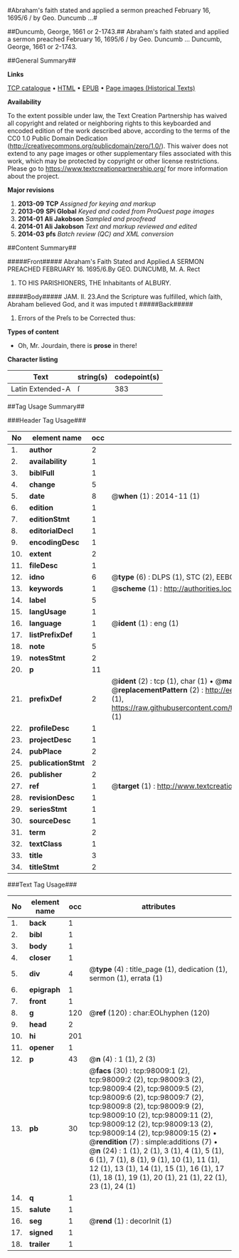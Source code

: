 #Abraham's faith stated and applied a sermon preached February 16, 1695/6 / by Geo. Duncumb ...#

##Duncumb, George, 1661 or 2-1743.##
Abraham's faith stated and applied a sermon preached February 16, 1695/6 / by Geo. Duncumb ...
Duncumb, George, 1661 or 2-1743.

##General Summary##

**Links**

[TCP catalogue](http://www.ota.ox.ac.uk/tcp/)  • 
[HTML](http://tei.it.ox.ac.uk/tcp/Texts-HTML/free/A36/A36887.html)  • 
[EPUB](http://tei.it.ox.ac.uk/tcp/Texts-EPUB/free/A36/A36887.epub) • 
[Page images (Historical Texts)](https://historicaltexts.jisc.ac.uk/eebo-13142607e)

**Availability**

To the extent possible under law, the Text Creation Partnership has waived all copyright and related or neighboring rights to this keyboarded and encoded edition of the work described above, according to the terms of the CC0 1.0 Public Domain Dedication (http://creativecommons.org/publicdomain/zero/1.0/). This waiver does not extend to any page images or other supplementary files associated with this work, which may be protected by copyright or other license restrictions. Please go to https://www.textcreationpartnership.org/ for more information about the project.

**Major revisions**

1. __2013-09__ __TCP__ *Assigned for keying and markup*
1. __2013-09__ __SPi Global__ *Keyed and coded from ProQuest page images*
1. __2014-01__ __Ali Jakobson__ *Sampled and proofread*
1. __2014-01__ __Ali Jakobson__ *Text and markup reviewed and edited*
1. __2014-03__ __pfs__ *Batch review (QC) and XML conversion*

##Content Summary##

#####Front#####
Abraham's Faith Stated and Applied.A SERMON PREACHED FEBRUARY 16. 1695/6.By GEO. DUNCUMB, M. A. Rect
1. TO HIS PARISHIONERS, THE Inhabitants of ALBURY.

#####Body#####
JAM. II. 23.And the Scripture was fulfilled, which ſaith, Abraham believed God, and it was imputed t
#####Back#####

1. Errors of the Preſs to be Corrected thus:

**Types of content**

  * Oh, Mr. Jourdain, there is **prose** in there!

**Character listing**


|Text|string(s)|codepoint(s)|
|---|---|---|
|Latin Extended-A|ſ|383|

##Tag Usage Summary##

###Header Tag Usage###

|No|element name|occ|attributes|
|---|---|---|---|
|1.|__author__|2||
|2.|__availability__|1||
|3.|__biblFull__|1||
|4.|__change__|5||
|5.|__date__|8| @__when__ (1) : 2014-11 (1)|
|6.|__edition__|1||
|7.|__editionStmt__|1||
|8.|__editorialDecl__|1||
|9.|__encodingDesc__|1||
|10.|__extent__|2||
|11.|__fileDesc__|1||
|12.|__idno__|6| @__type__ (6) : DLPS (1), STC (2), EEBO-CITATION (1), OCLC (1), VID (1)|
|13.|__keywords__|1| @__scheme__ (1) : http://authorities.loc.gov/ (1)|
|14.|__label__|5||
|15.|__langUsage__|1||
|16.|__language__|1| @__ident__ (1) : eng (1)|
|17.|__listPrefixDef__|1||
|18.|__note__|5||
|19.|__notesStmt__|2||
|20.|__p__|11||
|21.|__prefixDef__|2| @__ident__ (2) : tcp (1), char (1)  •  @__matchPattern__ (2) : ([0-9\-]+):([0-9IVX]+) (1), (.+) (1)  •  @__replacementPattern__ (2) : http://eebo.chadwyck.com/downloadtiff?vid=$1&page=$2 (1), https://raw.githubusercontent.com/textcreationpartnership/Texts/master/tcpchars.xml#$1 (1)|
|22.|__profileDesc__|1||
|23.|__projectDesc__|1||
|24.|__pubPlace__|2||
|25.|__publicationStmt__|2||
|26.|__publisher__|2||
|27.|__ref__|1| @__target__ (1) : http://www.textcreationpartnership.org/docs/. (1)|
|28.|__revisionDesc__|1||
|29.|__seriesStmt__|1||
|30.|__sourceDesc__|1||
|31.|__term__|2||
|32.|__textClass__|1||
|33.|__title__|3||
|34.|__titleStmt__|2||


###Text Tag Usage###

|No|element name|occ|attributes|
|---|---|---|---|
|1.|__back__|1||
|2.|__bibl__|1||
|3.|__body__|1||
|4.|__closer__|1||
|5.|__div__|4| @__type__ (4) : title_page (1), dedication (1), sermon (1), errata (1)|
|6.|__epigraph__|1||
|7.|__front__|1||
|8.|__g__|120| @__ref__ (120) : char:EOLhyphen (120)|
|9.|__head__|2||
|10.|__hi__|201||
|11.|__opener__|1||
|12.|__p__|43| @__n__ (4) : 1 (1), 2 (3)|
|13.|__pb__|30| @__facs__ (30) : tcp:98009:1 (2), tcp:98009:2 (2), tcp:98009:3 (2), tcp:98009:4 (2), tcp:98009:5 (2), tcp:98009:6 (2), tcp:98009:7 (2), tcp:98009:8 (2), tcp:98009:9 (2), tcp:98009:10 (2), tcp:98009:11 (2), tcp:98009:12 (2), tcp:98009:13 (2), tcp:98009:14 (2), tcp:98009:15 (2)  •  @__rendition__ (7) : simple:additions (7)  •  @__n__ (24) : 1 (1), 2 (1), 3 (1), 4 (1), 5 (1), 6 (1), 7 (1), 8 (1), 9 (1), 10 (1), 11 (1), 12 (1), 13 (1), 14 (1), 15 (1), 16 (1), 17 (1), 18 (1), 19 (1), 20 (1), 21 (1), 22 (1), 23 (1), 24 (1)|
|14.|__q__|1||
|15.|__salute__|1||
|16.|__seg__|1| @__rend__ (1) : decorInit (1)|
|17.|__signed__|1||
|18.|__trailer__|1||
